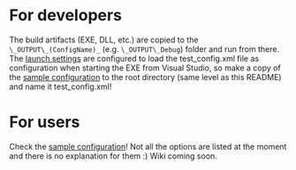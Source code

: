 # For developers

The build artifacts (EXE, DLL, etc.) are copied to the `\_OUTPUT\_(ConfigName)_` (e.g. `\_OUTPUT\_Debug`) folder and run from there. The [launch settings](easyvlans/Properties/launchSettings.json) are configured to load the test_config.xml file as configuration when starting the EXE from Visual Studio, so make a copy of the [sample configuration](easyvlans/sample_config.xml) to the root directory (same level as this README) and name it test_config.xml!

# For users

Check the [sample configuration](easyvlans/sample_config.xml)! Not all the options are listed at the moment and there is no explanation for them :) Wiki coming soon.
